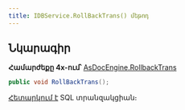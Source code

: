 ```yaml
---
title: IDBService.RollBackTrans() մեթոդ
---
```


## Նկարագիր

**Համարժեքը 4x-ում՝** [AsDocEngine.RollbackTrans](https://armsoft.github.io/as4x-docs/HTM/ProgrGuide/Functions/Functions/TransactionManagment/RollBackTrans.html)

```c#
public void RollBackTrans();
```

[Հետարկում է](https://learn.microsoft.com/en-us/sql/t-sql/language-elements/rollback-transaction-transact-sql) SQL տրանզակցիան։
